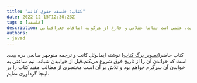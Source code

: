 ```yaml
---
title: "کتاب: فلسفه حقوق کانت"
date: 2022-12-15T12:30:23Z
tags : [فلسفه]
description: علم حقوق عبارت است از شناخت حقوق طبيعي و اين غير از حقوقدان بودن است كه به انواع قانون گذاري در علم حقوق اطلاق مي شود . علم حقوق بر اساس مباني تفكر كانت، علمي است تماما عقلاني و فارغ از هرگونه اضافات جغرافيايي..
authors:
- javad
---
```


کتاب حاضر([تصویر برگ کتاب](/crime/img/kant-book.jpg)) نوشته  ایمانوئل کانت و ترجمه منوچهر صانعی دره بيدی است که خواندن آن را از تاریخ فوق شروع می‌کنم.قبل از خوابیدن شبانه، نیم ساعتی به خواندن آن سرگرم خواهم بود و تلاش بر آن است مختصری از مطالب مفید کتاب را در اینجا گردآوری نمایم. 
